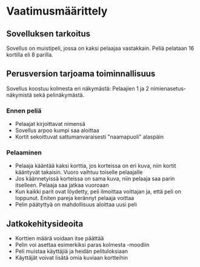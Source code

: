# Vaatimusmäärittely

## Sovelluksen tarkoitus

Sovellus on muistipeli, jossa on kaksi pelaajaa vastakkain. Peliä pelataan 16 kortilla eli 8 parilla. 

## Perusversion tarjoama toiminnallisuus
Sovellus koostuu kolmesta eri näkymästä: Pelaajien 1 ja 2 nimienasetus-näkymistä sekä pelinäkymästä.
### Ennen peliä 

* Pelaajat kirjoittavat nimensä
* Sovellus arpoo kumpi saa aloittaa
* Kortit sekoittuvat sattumanvaraisesti "naamapuoli" alaspäin

### Pelaaminen

* Pelaaja kääntää kaksi korttia, jos korteissa on eri kuva, niin kortit kääntyvät takaisin. Vuoro vaihtuu toiselle pelaajalle 
* Jos käännetyissä korteissa on sama kuva, niin pelaaja saa parin itselleen. Pelaaja saa jatkaa vuoroaan
* Kun kaikki parit ovat löydetty, peli ilmoittaa voittajan ja, että peli on loppunut. Eniten pareja kerännyt pelaaja voittaa
* Pelin päätyttyä on mahdollisuus aloittaa uusi peli

## Jatkokehitysideoita

* Korttien määrä voidaan itse päättää
* Pelin voi asettaa esimerkiksi paras kolmesta -moodiin
* Peli muistaa käyttäjiä ja heidän pelituloksiaan
* Käyttäjät voivat lisätä omia kuviaan kortteihin
